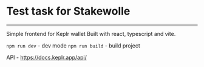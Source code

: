 # Test task for Stakewolle
---
Simple frontend for Keplr wallet
Built with react, typescript and vite.

`npm run dev` - dev mode
`npm run build` - build project

API - <https://docs.keplr.app/api/>